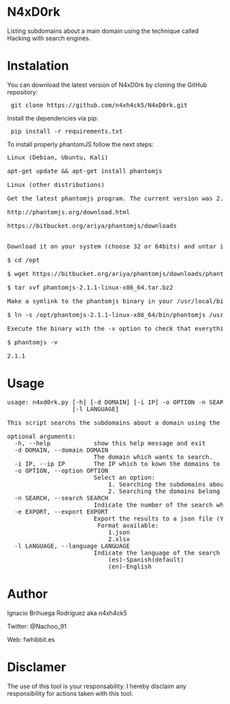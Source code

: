 # N4xD0rk

Listing subdomains about a main domain using the technique called Hacking with search engines.

# Instalation

You can download the latest version of N4xD0rk by cloning the GitHub repository:

<pre> git clone https://github.com/n4xh4ck5/N4xD0rk.git</pre>

Install the dependencies via pip:

<pre> pip install -r requirements.txt </pre>

To install properly phantomJS follow the next steps:

<pre>
Linux (Debian, Ubuntu, Kali)

apt-get update && apt-get install phantomjs

Linux (other distributions)

Get the latest phantomjs program. The current version was 2.1.1 at the time of writing this tutorial.

http://phantomjs.org/download.html

https://bitbucket.org/ariya/phantomjs/downloads


Download it on your system (choose 32 or 64bits) and untar it wherever you want, let's say /opt

$ cd /opt

$ wget https://bitbucket.org/ariya/phantomjs/downloads/phantomjs-2.1.1-linux-x86_64.tar.bz2

$ tar xvf phantomjs-2.1.1-linux-x86_64.tar.bz2

Make a symlink to the phantomjs binary in your /usr/local/bin directory

$ ln -s /opt/phantomjs-2.1.1-linux-x86_64/bin/phantomjs /usr/local/bin/phantomjs

Execute the binary with the -v option to check that everything works

$ phantomjs -v

2.1.1</pre>

# Usage

<pre>usage: n4xd0rk.py [-h] [-d DOMAIN] [-i IP] -o OPTION -n SEARCH [-e EXPORT]
                  [-l LANGUAGE]

This script searchs the subdomains about a domain using the results indexed of Bing search.

optional arguments:
  -h, --help            show this help message and exit
  -d DOMAIN, --domain DOMAIN
                        The domain which wants to search.
  -i IP, --ip IP        The IP which to kown the domains to contain.
  -o OPTION, --option OPTION
                        Select an option:
                        	1. Searching the subdomains about a domain using the results indexed.
                        	2. Searching the domains belong to an IP.
  -n SEARCH, --search SEARCH
                        Indicate the number of the search which you want to do.
  -e EXPORT, --export EXPORT
                        Export the results to a json file (Y/N)
                         Format available:
                        	1.json
                        	2.xlsx
  -l LANGUAGE, --language LANGUAGE
                        Indicate the language of the search
                        	(es)-Spanish(default)
                        	(en)-English
</pre>

# Author

Ignacio Brihuega Rodríguez aka n4xh4ck5

Twitter:  @Nachoo_91

Web: fwhibbit.es

# Disclamer

The use of this tool is your responsability. I hereby disclaim any responsibility for actions taken with this tool.
